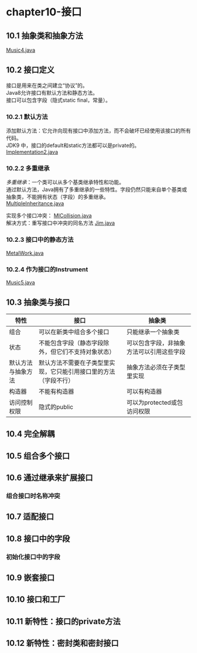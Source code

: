 # chapter10-接口

## 10.1 抽象类和抽象方法
[Music4.java](src/chapter10/interfaces/music4/Music4.java)  

## 10.2 接口定义
接口是用来在类之间建立“协议”的。  
Java8允许接口有默认方法和静态方法。  
接口可以包含字段（隐式static final，常量）。  
### 10.2.1 默认方法
添加默认方法：它允许向现有接口中添加方法，而不会破坏已经使用该接口的所有代码。  
JDK9 中，接口的default和static方法都可以是private的。  
[Implementation2.java](src/chapter10/interfaces/Implementation2.java)  


### 10.2.2 多重继承
*多重继承*：一个类可以从多个基类继承特性和功能。  
通过默认方法，Java拥有了多重继承的一些特性。字段仍然只能来自单个基类或抽象类，不能拥有状态（字段）的多重继承。  
[MultipleInheritance.java](src/chapter10/interfaces/MultipleInheritance.java)  

实现多个接口冲突：
[MICollision.java](src/chapter10/interfaces/MICollision.java)  
解决方式：重写接口中冲突的同名方法
[Jim.java](src/chapter10/interfaces/Jim.java)  

### 10.2.3 接口中的静态方法
[MetalWork.java](src/chapter10/interfaces/MetalWork.java)  

### 10.2.4 作为接口的Instrument

[Music5.java](src/chapter10/interfaces/music5/Music5.java)  

## 10.3 抽象类与接口
|特性|接口|抽象类|
|---|---|---|
|组合|可以在新类中组合多个接口|只能继承一个抽象类|
|状态|不能包含字段（静态字段除外，但它们不支持对象状态）|可以包含字段，非抽象方法可以引用这些字段|
|默认方法与抽象方法|默认方法不需要在子类型里实现，它只能引用接口里的方法（字段不行）|抽象方法必须在子类型里实现|
|构造器|不能有构造器|可以有构造器|
|访问控制权限|隐式的public|可以为protected或包访问权限|

## 10.4 完全解耦

## 10.5 组合多个接口
## 10.6 通过继承来扩展接口
### 组合接口时名称冲突
## 10.7 适配接口
## 10.8 接口中的字段
### 初始化接口中的字段
## 10.9 嵌套接口
## 10.10 接口和工厂
## 10.11 新特性：接口的private方法
## 10.12 新特性：密封类和密封接口 